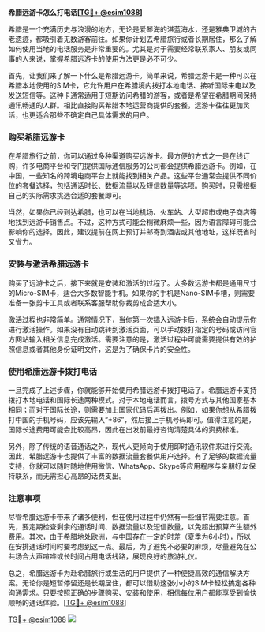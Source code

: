 **希腊远游卡怎么打电话[[TG💪+ @esim1088](https://t.me/s/esim1088)]**

希腊是一个充满历史与浪漫的地方，无论是爱琴海的湛蓝海水，还是雅典卫城的古老遗迹，都吸引着无数游客前往。如果你计划去希腊旅行或者长期居住，那么了解如何使用当地的电话服务是非常重要的。尤其是对于需要经常联系家人、朋友或同事的人来说，掌握希腊远游卡的使用方法更是必不可少。

首先，让我们来了解一下什么是希腊远游卡。简单来说，希腊远游卡是一种可以在希腊本地使用的SIM卡，它允许用户在希腊境内拨打本地电话、接听国际来电以及发送短信等。这种卡通常适用于短期访问希腊的游客，或者是希望在希腊期间保持通讯畅通的人群。相比直接购买希腊本地运营商提供的套餐，远游卡往往更加灵活，也更适合那些不确定自己具体需求的用户。

### 购买希腊远游卡

在希腊旅行之前，你可以通过多种渠道购买远游卡。最方便的方式之一是在线订购，许多电商平台和专门提供国际通信服务的公司都会提供希腊远游卡。例如，在中国，一些知名的跨境电商平台上就能找到相关产品。这些平台通常会提供不同价位的套餐选择，包括通话时长、数据流量以及短信数量等选项。购买时，只需根据自己的实际需求挑选合适的套餐即可。

当然，如果你已经到达希腊，也可以在当地机场、火车站、大型超市或电子商店等地找到远游卡销售点。不过，这种方式可能会稍微麻烦一些，因为语言障碍可能会影响你的选择。因此，建议提前在网上预订并邮寄到酒店或其他地址，这样既省时又省力。

### 安装与激活希腊远游卡

购买了远游卡之后，接下来就是安装和激活的过程了。大多数远游卡都是通用尺寸的Micro-SIM卡，适合大多数智能手机。如果你的手机是Nano-SIM卡槽，则需要准备一张剪卡工具或者联系客服帮助你裁剪成合适大小。

激活过程也非常简单。通常情况下，当你第一次插入远游卡后，系统会自动提示你进行激活操作。如果没有自动跳转到激活页面，可以手动拨打指定的号码或访问官方网站输入相关信息完成激活。需要注意的是，激活过程中可能需要提供有效的护照信息或者其他身份证明文件，这是为了确保卡片的安全性。

### 使用希腊远游卡拨打电话

一旦完成了上述步骤，你就能够开始使用希腊远游卡拨打电话了。希腊远游卡支持拨打本地电话和国际长途两种模式。对于本地电话而言，拨号方式与其他国家基本相同；而对于国际长途，则需要加上国家代码后再拨出。例如，如果你想从希腊拨打中国的手机号码，应该先输入“+86”，然后接上手机号码即可。值得注意的是，国际长途费用可能会比较高昂，因此在出发前最好咨询清楚具体的资费标准。

另外，除了传统的语音通话之外，现代人更倾向于使用即时通讯软件来进行交流。因此，希腊远游卡也提供了丰富的数据流量套餐供用户选择。有了足够的数据流量支持，你就可以随时随地使用微信、WhatsApp、Skype等应用程序与亲朋好友保持联系，而无需担心高昂的话费支出。

### 注意事项

尽管希腊远游卡带来了诸多便利，但在使用过程中仍然有一些细节需要注意。首先，要定期检查剩余的通话时间、数据流量以及短信数量，以免超出预算产生额外费用。其次，由于希腊地处欧洲，与中国存在一定的时差（夏季为6小时），所以在安排通话时间时要考虑到这一点。最后，为了避免不必要的麻烦，尽量避免在公共场合大声喧哗或长时间占用电话线路，展现良好的旅游礼仪。

总之，希腊远游卡为赴希腊旅行或生活的用户提供了一种便捷高效的通信解决方案。无论你是短暂停留还是长期居住，都可以借助这张小小的SIM卡轻松搞定各种沟通需求。只要按照正确的步骤购买、安装和使用，相信每位用户都能享受到愉快顺畅的通话体验。[[TG💪+ @esim1088](https://t.me/s/esim1088)]

[TG💪+ @esim1088](https://t.me/s/esim1088) ![](https://i.postimg.cc/4NQfJmqS/Snipaste-2025-05-13-00-14-12.png)